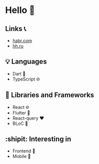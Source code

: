 # Hello :ghost:
## Links :telephone_receiver:
-  [habr.com](https://habr.com/ru/users/Richardj1337/)
-  [hh.ru](https://hh.ru/applicant/resumes/view?resume=f374a08fff0cf662db0039ed1f486c73377a38)


## 💡 Languages
- Dart :dart:
- TypeScript :globe_with_meridians:

## :hammer: Libraries and Frameworks
- React :globe_with_meridians:
- Flutter :underage:
- React-query :hearts:
- BLoC :diamond_shape_with_a_dot_inside:
  
## :shipit: Interesting in
- Frontend :couplekiss:
- Mobile :iphone:
